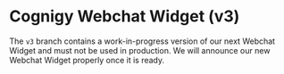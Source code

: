 # Cognigy Webchat Widget (v3)

The `v3` branch contains a work-in-progress version of our next Webchat Widget and must not be used in production. We will announce our new Webchat Widget properly once it is ready.